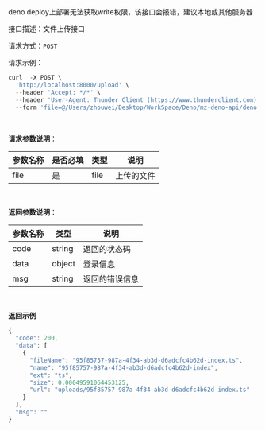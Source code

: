 <warning>
  deno deploy上部署无法获取write权限，该接口会报错，建议本地或其他服务器
</warning>

接口描述：文件上传接口

请求方式：`POST`

请求示例： 
```ts
curl  -X POST \
  'http://localhost:8000/upload' \
  --header 'Accept: */*' \
  --header 'User-Agent: Thunder Client (https://www.thunderclient.com)' \
  --form 'file=@/Users/zhouwei/Desktop/WorkSpace/Deno/mz-deno-api/deno.json'
```

<br/>

**请求参数说明**：

| 参数名称 | 是否必填 | 类型 | 说明 |
| -------- | -------- | -------- |-------- |
| file | 是 | file | 上传的文件 |

<br/>

**返回参数说明**：

| 参数名称  | 类型 | 说明 |
| -------- | -------- |-------- |
| code | string | 返回的状态码 |
| data  | object | 登录信息 |
| msg | string | 返回的错误信息 |

<br/>

**返回示例**
```js
{
  "code": 200,
  "data": [
    {
      "fileName": "95f85757-987a-4f34-ab3d-d6adcfc4b62d-index.ts",
      "name": "95f85757-987a-4f34-ab3d-d6adcfc4b62d-index",
      "ext": "ts",
      "size": 0.00049591064453125,
      "url": "uploads/95f85757-987a-4f34-ab3d-d6adcfc4b62d-index.ts"
    }
  ],
  "msg": ""
}
```